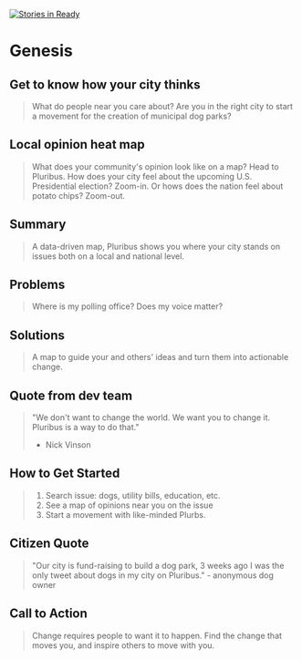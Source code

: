 [![Stories in Ready](https://badge.waffle.io/buergerhackers/pluribus.png?label=ready&title=Ready)](https://waffle.io/buergerhackers/pluribus)

# Genesis #

<!--
> This material was originally posted [here](http://www.quora.com/What-is-Amazons-approach-to-product-development-and-product-management). It is reproduced here for posterities sake.

There is an approach called "working backwards" that is widely used at Amazon. They work backwards from the customer, rather than starting with an idea for a product and trying to bolt customers onto it. While working backwards can be applied to any specific product decision, using this approach is especially important when developing new products or features.

For new initiatives a product manager typically starts by writing an internal press release announcing the finished product. The target audience for the press release is the new/updated product's customers, which can be retail customers or internal users of a tool or technology. Internal press releases are centered around the customer problem, how current solutions (internal or external) fail, and how the new product will blow away existing solutions.

If the benefits listed don't sound very interesting or exciting to customers, then perhaps they're not (and shouldn't be built). Instead, the product manager should keep iterating on the press release until they've come up with benefits that actually sound like benefits. Iterating on a press release is a lot less expensive than iterating on the product itself (and quicker!).

If the press release is more than a page and a half, it is probably too long. Keep it simple. 3-4 sentences for most paragraphs. Cut out the fat. Don't make it into a spec. You can accompany the press release with a FAQ that answers all of the other business or execution questions so the press release can stay focused on what the customer gets. My rule of thumb is that if the press release is hard to write, then the product is probably going to suck. Keep working at it until the outline for each paragraph flows.

Oh, and I also like to write press-releases in what I call "Oprah-speak" for mainstream consumer products. Imagine you're sitting on Oprah's couch and have just explained the product to her, and then you listen as she explains it to her audience. That's "Oprah-speak", not "Geek-speak".

Once the project moves into development, the press release can be used as a touchstone; a guiding light. The product team can ask themselves, "Are we building what is in the press release?" If they find they're spending time building things that aren't in the press release (overbuilding), they need to ask themselves why. This keeps product development focused on achieving the customer benefits and not building extraneous stuff that takes longer to build, takes resources to maintain, and doesn't provide real customer benefit (at least not enough to warrant inclusion in the press release).
 -->

## Get to know how your city thinks ##
  > What do people near you care about? Are you in the right city to start
  > a movement for the creation of municipal dog parks?
  
## Local opinion heat map ##
  > What does your community's opinion look like on a map? Head to Pluribus.
  > How does your city feel about the upcoming U.S. Presidential election? Zoom-in.
  > Or hows does the nation feel about potato chips? Zoom-out.
  
## Summary ##
  > A data-driven map, Pluribus shows you where your city stands
  > on issues both on a local and national level.
  
## Problems ##
  > Where is my polling office? Does my voice matter?

## Solutions ##
  > A map to guide your and others' ideas and turn them into actionable change.

## Quote from dev team ##
  > "We don't want to change the world. We want you to change it. Pluribus is a way to do that."
  > - Nick Vinson
  
## How to Get Started ##
  > 1. Search issue: dogs, utility bills, education, etc.
  > 2. See a map of opinions near you on the issue
  > 3. Start a movement with like-minded Plurbs.

## Citizen Quote ##
  > "Our city is fund-raising to build a dog park, 3 weeks ago I was the only
  > tweet about dogs in my city on Pluribus." - anonymous dog owner

## Call to Action ##
  > Change requires people to want it to happen. 
  > Find the change that moves you, and inspire others to move with you.